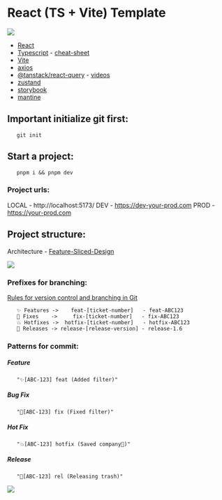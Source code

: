 # React (TS + Vite) Template

![](https://miro.medium.com/v2/resize:fit:400/format:webp/1*A4AhcQBucS8bLpNRq3HCLg.png)

- [React](https://react.dev/)
- [Typescript](https://www.typescriptlang.org/) - [cheat-sheet](https://www.typescriptlang.org/cheatsheets)
- [Vite](https://vitejs.dev/)
- [axios](https://axios-http.com/docs/intro)
- [@tanstack/react-query](https://tanstack.com/query/latest) - [videos](https://www.youtube.com/watch?v=VtWkSCZX0Ec&list=PLC3y8-rFHvwjTELCrPrcZlo6blLBUspd2&index=1)
- [zustand](https://docs.pmnd.rs/zustand/getting-started/introduction)
- [storybook](https://storybook.js.org/docs/react/get-started/install/)
- [mantine](https://v6.mantine.dev/)

## Important initialize git first:

```
   git init
```

## Start a project:

```
   pnpm i && pnpm dev
```

### Project urls:

LOCAL - http://localhost:5173/
DEV - https://dev-your-prod.com
PROD - https://your-prod.com

## Project structure:

Architecture - [Feature-Sliced-Design](https://feature-sliced.design/ru/docs)

![](https://feature-sliced.design/ru/assets/images/visual_schema-e826067f573946613dcdc76e3f585082.jpg)

### Prefixes for branching:

[Rules for version control and branching in Git](https://habr.com/ru/articles/106912/)

```
   ✨ Features ->    feat-[ticket-number]   - feat-ABC123
   🐛 Fixes    ->     fix-[ticket-number]   - fix-ABC123
   💥 Hotfixes ->  hotfix-[ticket-number]   - hotfix-ABC123
   🚀 Releases -> release-[release-version] - release-1.6
```

### Patterns for commit:

##### Feature

```
   "✨[ABC-123] feat (Added filter)"
```

##### Bug Fix

```
   "🐛[ABC-123] fix (Fixed filter)"
```

##### Hot Fix

```
   "💥[ABC-123] hotfix (Saved company🦸)"
```

##### Release

```
   "🚀[ABC-123] rel (Releasing trash)"
```

![](https://user-images.githubusercontent.com/42924400/111057664-460cb500-849a-11eb-89ea-a60bca318485.png)
